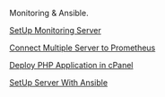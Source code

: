 Monitoring & Ansible.

[SetUp Monitoring Server](1)

[Connect Multiple Server to Prometheus](2)

[Deploy PHP Application in cPanel](3)

[SetUp Server With Ansible](4)

